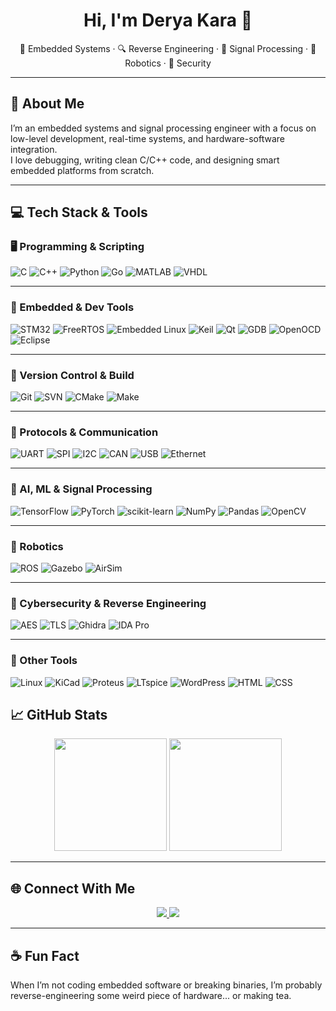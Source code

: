 <h1 align="center">Hi, I'm Derya Kara 👋</h1>
<p align="center">🔧 Embedded Systems · 🔍 Reverse Engineering · 🧠 Signal Processing · 🤖 Robotics · 🔐 Security</p>

---

## 💫 About Me

I’m an embedded systems and signal processing engineer with a focus on low-level development, real-time systems, and hardware-software integration.  
I love debugging, writing clean C/C++ code, and designing smart embedded platforms from scratch.

---

## 💻 Tech Stack & Tools

### 🖥️ Programming & Scripting  
![C](https://img.shields.io/badge/C-00599C?style=flat&logo=c&logoColor=white)
![C++](https://img.shields.io/badge/C++-00599C?style=flat&logo=c%2B%2B&logoColor=white)
![Python](https://img.shields.io/badge/Python-3776AB?style=flat&logo=python&logoColor=white)
![Go](https://img.shields.io/badge/Go-00ADD8?style=flat&logo=go&logoColor=white)
![MATLAB](https://img.shields.io/badge/MATLAB-orange?style=flat&logo=mathworks&logoColor=white)
![VHDL](https://img.shields.io/badge/VHDL-800000?style=flat&logoColor=white)

---

### 🔧 Embedded & Dev Tools  
![STM32](https://img.shields.io/badge/STM32-03234B?style=flat&logo=stmicroelectronics&logoColor=white)
![FreeRTOS](https://img.shields.io/badge/FreeRTOS-006400?style=flat)
![Embedded Linux](https://img.shields.io/badge/Embedded%20Linux-FCC624?style=flat&logo=linux&logoColor=black)
![Keil](https://img.shields.io/badge/Keil-uVision-blue)
![Qt](https://img.shields.io/badge/Qt-41CD52?style=flat&logo=qt&logoColor=white)
![GDB](https://img.shields.io/badge/GDB-darkred?style=flat)
![OpenOCD](https://img.shields.io/badge/OpenOCD-802BB1?style=flat)
![Eclipse](https://img.shields.io/badge/Eclipse-2C2255?style=flat&logo=eclipse&logoColor=white)

---

### 🔄 Version Control & Build  
![Git](https://img.shields.io/badge/Git-F05032?style=flat&logo=git&logoColor=white)
![SVN](https://img.shields.io/badge/SVN-809CC9?style=flat)
![CMake](https://img.shields.io/badge/CMake-064F8C?style=flat&logo=cmake)
![Make](https://img.shields.io/badge/Makefile-000000?style=flat)

---

### 📡 Protocols & Communication  
![UART](https://img.shields.io/badge/UART-blue)
![SPI](https://img.shields.io/badge/SPI-green)
![I2C](https://img.shields.io/badge/I2C-darkgreen)
![CAN](https://img.shields.io/badge/CANBUS-orange)
![USB](https://img.shields.io/badge/USB-333333?style=flat&logo=usb&logoColor=white)
![Ethernet](https://img.shields.io/badge/Ethernet-0078D7?style=flat)

---

### 🧠 AI, ML & Signal Processing  
![TensorFlow](https://img.shields.io/badge/TensorFlow-FF6F00?style=flat&logo=tensorflow&logoColor=white)
![PyTorch](https://img.shields.io/badge/PyTorch-EE4C2C?style=flat&logo=pytorch&logoColor=white)
![scikit-learn](https://img.shields.io/badge/Scikit--Learn-F7931E?style=flat&logo=scikit-learn&logoColor=white)
![NumPy](https://img.shields.io/badge/NumPy-013243?style=flat&logo=numpy)
![Pandas](https://img.shields.io/badge/Pandas-150458?style=flat&logo=pandas)
![OpenCV](https://img.shields.io/badge/OpenCV-5C3EE8?style=flat&logo=opencv&logoColor=white)

---

### 🤖 Robotics  
![ROS](https://img.shields.io/badge/ROS-22314E?style=flat)
![Gazebo](https://img.shields.io/badge/Gazebo-6C3483?style=flat)
![AirSim](https://img.shields.io/badge/AirSim-4169E1?style=flat)

---

### 🔐 Cybersecurity & Reverse Engineering  
![AES](https://img.shields.io/badge/AES-8B0000?style=flat)
![TLS](https://img.shields.io/badge/TLS-00457C?style=flat)
![Ghidra](https://img.shields.io/badge/Ghidra-red?style=flat)
![IDA Pro](https://img.shields.io/badge/IDA%20Pro-darkred?style=flat)

---

### 🧰 Other Tools  
![Linux](https://img.shields.io/badge/Linux-FCC624?style=flat&logo=linux&logoColor=black)
![KiCad](https://img.shields.io/badge/KiCad-314CB6?style=flat)
![Proteus](https://img.shields.io/badge/Proteus-228B22?style=flat)
![LTspice](https://img.shields.io/badge/LTspice-4B0082?style=flat)
![WordPress](https://img.shields.io/badge/WordPress-21759B?style=flat&logo=wordpress)
![HTML](https://img.shields.io/badge/HTML-E34F26?style=flat&logo=html5&logoColor=white)
![CSS](https://img.shields.io/badge/CSS-1572B6?style=flat&logo=css3&logoColor=white)


## 📈 GitHub Stats

<p align="center">
  <img src="https://github-readme-stats.vercel.app/api?username=ubeydullahsu&show_icons=true&theme=github_light&hide_border=true" height="180"/>
  <img src="https://github-readme-stats.vercel.app/api/top-langs/?username=ubeydullahsu&layout=compact&theme=github_light&hide_border=true" height="180"/>
</p>

---

## 🌐 Connect With Me

<p align="center">
  <a href="https://www.linkedin.com/in/ddkara/" target="_blank">
    <img src="https://img.shields.io/badge/LinkedIn-ddkara-blue?style=for-the-badge&logo=linkedin" />
  </a>
  <a href="mailto:justddkara@gmail.com" target="_blank">
    <img src="https://img.shields.io/badge/Email-justddkara@gmail.com-red?style=for-the-badge&logo=gmail" />
  </a>
</p>

---

## ☕ Fun Fact  
When I’m not coding embedded software or breaking binaries, I’m probably reverse-engineering some weird piece of hardware... or making tea.
